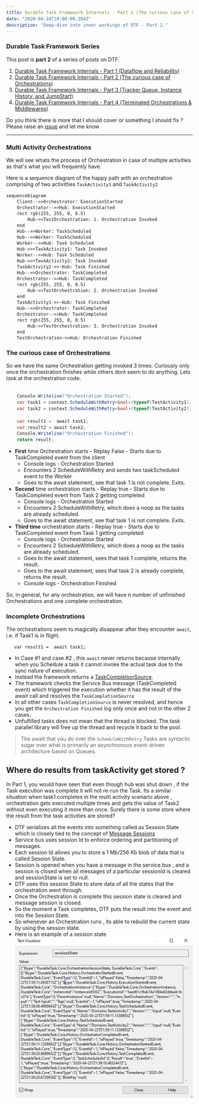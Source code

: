 ```yaml
---
title: Durable Task Framework Internals - Part 2 (The curious case of Orchestrations)
date: "2020-04-24T18:00:00.284Z"
description: "Deep-dive into inner workings of DTF - Part 2."
---
```

### Durable Task Framework Series
This post is **part 2** of a series of posts on DTF.
1. [Durable Task Framework Internals - Part 1 (Dataflow and Reliability)](https://abhikmitra.github.io/blog/durable-task/)
2. [Durable Task Framework Internals - Part 2 (The curious case of Orchestrations)](https://abhikmitra.github.io/blog/durable-task-2/)
3. [Durable Task Framework Internals - Part 3 (Tracker Queue, Instance History, and JumpStart)](https://abhikmitra.github.io/blog/durable-task-3/)
4. [Durable Task Framework Internals - Part 4 (Terminated Orchestrations & Middlewares)](https://abhikmitra.github.io/blog/durable-task-4/)

Do you think there is more that I should cover or something I should fix ? Please raise an [issue](https://github.com/abhikmitra/blog/issues) and let me know

---
 
### Multi Activity Orchestrations

We will see whats the process of  Orchestration in case of multiple activities as that's what you will frequently have.

Here is a sequence diagram of the happy path with an orchestration comprising of two activitties `TaskActivity1` and `TaskActivity2`

```mermaid
sequenceDiagram
    Client-->>Orchestrator: ExecutionStarted
    Orchestrator-->>Hub: ExecutionStarted
    rect rgb(255, 255, 0, 0.5)
        Hub->>TestOrchestration: 1. Orchestration Invoked
    end
    Hub-->>Worker: TaskScheduled
    Hub-->>Worker: TaskScheduled
    Worker-->>Hub: Task Scheduled
    Hub->>+TaskActivity1: Task Invoked 
    Worker-->>Hub: Task Scheduled
    Hub->>+TaskActivity2: Task Invoked
    TaskActivity2->>-Hub: Task Finished
    Hub-->>Orchestrator: TaskCompleted
    Orchestrator-->>Hub: TaskCompleted
    rect rgb(255, 255, 0, 0.5)
        Hub->>TestOrchestration: 2. Orchestration Invoked
    end
    TaskActivity1->>-Hub: Task Finished
    Hub-->>Orchestrator: TaskCompleted
    Orchestrator-->>Hub: TaskCompleted
    rect rgb(255, 255, 0, 0.5)
        Hub->>TestOrchestration: 3. Orchestration Invoked
    end
    TestOrchestration->>Hub: Orchestration Finished
```
### The curious case of Orchestrations 
So we have  the same Orchestration getting invoked 3 times. Curiously only once the orchestration finishes while others dont seem to do anything.
Lets look at the orchestration code.
```csharp

    Console.Writeline("Orchestration Started");
    var task1 = context.ScheduleWithRetry<bool>(typeof(TestActivity1), options, "Test Input1");
    var task2 = context.ScheduleWithRetry<bool>(typeof(TestActivity2), options, "Test Input2");

    var result1 =  await task1;
    var result2 = await task2;
    Console.Writeline("Orchestration Finished");
    return result;
```

- **First** time Orchestration starts - Replay False - Starts due to TaskCompleted event from the client
    - Console logs - Orchestration Started
    - Encounters 2 ScheduleWithRetry and sends two taskScheduled event to the Worker
    - Goes to the await statement, see that task 1 is not complete. Exits.
- **Second** time orchestration starts - Replay true - Starts due to TaskCompleted event from Task 2 getting completed
    - Console logs - Orchestration Started
    - Encounters 2 ScheduleWithRetry, which does a noop as the tasks are already scheduled.
    - Goes to the await statement, see that task 1 is not complete. Exits.
- **Third time** orchestration starts - Replay true - Starts due to TaskCompleted event from Task 1 getting completed
    - Console logs - Orchestration Started
    - Encounters 2 ScheduleWithRetry, which does a noop as the tasks are already scheduled.
    - Goes to the await statement, sees that task 1 complete, returns the result.
    - Goes to the await statement, sees that task 2 is already complete, returns the result.
    - Console logs - Orchestration Finished

So, in general, for any orchestration, we will have n number of unfinished Orchestrations and one complete orchestration.

### Incomplete Orchestrations

The orchestrations seem to magically disappear after they encounter `await`, i.e. if Task1 is in flight.
```
   var result1 =  await task1;
```

- In Case #1 and case #2 , this `await` never returns because internally when you Schedule a task it cannot invoke the actual task due to the sync nature of execution.
- Instead the framework returns a [TaskCompletionSource](https://docs.microsoft.com/en-us/dotnet/api/system.threading.tasks.taskcompletionsource-1?view=netframework-4.8).
- The framework checks the Service Bus message (TaskCompleted event) which triggered the execution whether it has the result of the await call and resolves the `TaskCompletionSource`
- In all other cases `TaskCompletionSource` is never resolved, and hence you get the `Orchestration Finished` log only once and not in the other 2 cases.
- Unfulfilled tasks does not mean that the thread is blocked. The task parallel library will free up the thread and recycle it back to the pool.

> The await that you do over the `ScheduleWithRetry` Tasks are syntactic sugar over what is primarily an asynchronous event-driven architecture based on Queues.

## Where do results from taskActivity get stored ?

In Part 1, you would have seen that even though hub was shut down , if the Task  execution was complete it will not re-run the Task. Its a similar situation when task1 completes in the multi activity scenario above , orchestration gets executed multiple times and gets the value of Task2 without even executing it more than once. Surely there is some store where the result from the task activities are stored?

- DTF serializes all the events into something called as Session State which is closely tied to the concept of [Message Sessions](https://docs.microsoft.com/en-us/azure/service-bus-messaging/message-sessions)
- Service bus uses session Id to enforce ordering and partitioning of messages.
- Each session Id allows you to store a 1 Mb/256 Kb blob of data that is called Session State.
- Session is opened when you have a message in the service bus , and a session is closed when all messages of a particular sessionId is cleared and sessionState is set to null.
- DTF uses this session State to store data of all the states that the orchestration went through.
- Once the Orchestration is complete this session state is cleared and message session is closed.
- So the moment a Task completes, DTF puts the result into the event and into the Session State.
- So whenever an Orchestration runs , its able to rebuild the current state by using the session state.
- Here is an example of a session state ![Serialized state](./serializedState.PNG)